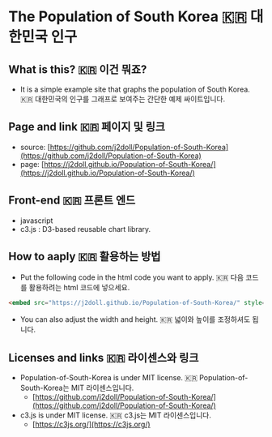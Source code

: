 # The Population of South Korea :kr: 대한민국 인구

## What is this? :kr: 이건 뭐죠?
- It is a simple example site that graphs the population of South Korea. :kr: 대한민국의 인구를 그래프로 보여주는 간단한 예제 싸이트입니다.

## Page and link :kr: 페이지 및 링크
- source: [https://github.com/j2doll/Population-of-South-Korea](https://github.com/j2doll/Population-of-South-Korea) 
- page: [https://j2doll.github.io/Population-of-South-Korea/](https://j2doll.github.io/Population-of-South-Korea/) 

## Front-end :kr: 프론트 엔드
- javascript
- c3.js : D3-based reusable chart library. 

## How to aaply :kr: 활용하는 방법
- Put the following code in the html code you want to apply. :kr: 다음 코드를 활용하려는 html 코드에 넣으세요. 

```html
<embed src="https://j2doll.github.io/Population-of-South-Korea/" style="width:1024px; height: 500px;">
```

- You can also adjust the width and height. :kr: 넓이와 높이를 조정하셔도 됩니다.

## Licenses and links :kr: 라이센스와 링크
- Population-of-South-Korea is under MIT license. :kr: Population-of-South-Korea는 MIT 라이센스입니다.
  - [https://github.com/j2doll/Population-of-South-Korea/](https://github.com/j2doll/Population-of-South-Korea/)
- c3.js is under MIT license. :kr: c3.js는 MIT 라이센스입니다.
  - [https://c3js.org/](https://c3js.org/)

